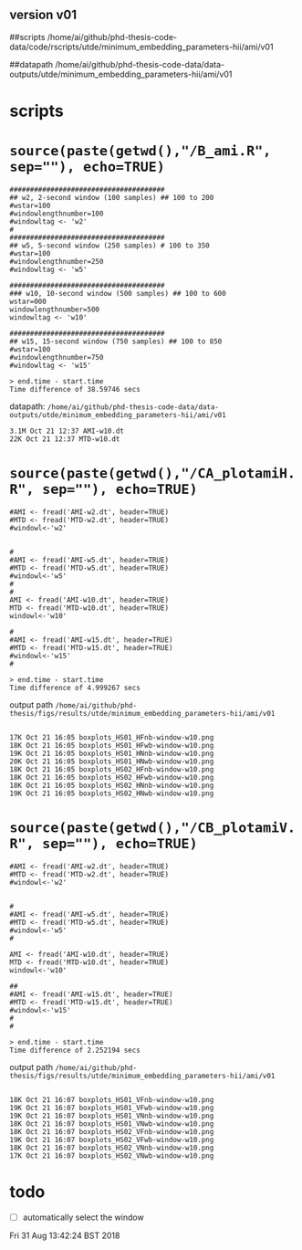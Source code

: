version v01
---


##scripts
/home/ai/github/phd-thesis-code-data/code/rscripts/utde/minimum_embedding_parameters-hii/ami/v01 


##datapath
/home/ai/github/phd-thesis-code-data/data-outputs/utde/minimum_embedding_parameters-hii/ami/v01





# scripts



# `source(paste(getwd(),"/B_ami.R", sep=""), echo=TRUE)`

```
######################################
## w2, 2-second window (100 samples) ## 100 to 200
#wstar=100
#windowlengthnumber=100
#windowltag <- 'w2'
#
######################################
## w5, 5-second window (250 samples) # 100 to 350
#wstar=100
#windowlengthnumber=250
#windowltag <- 'w5'

######################################
### w10, 10-second window (500 samples) ## 100 to 600
wstar=000
windowlengthnumber=500
windowltag <- 'w10'

######################################
## w15, 15-second window (750 samples) ## 100 to 850
#wstar=100
#windowlengthnumber=750
#windowltag <- 'w15'
```

```
> end.time - start.time
Time difference of 38.59746 secs
```


datapath: `/home/ai/github/phd-thesis-code-data/data-outputs/utde/minimum_embedding_parameters-hii/ami/v01` 

```
3.1M Oct 21 12:37 AMI-w10.dt
22K Oct 21 12:37 MTD-w10.dt

```
















# `source(paste(getwd(),"/CA_plotamiH.R", sep=""), echo=TRUE)`

```
#AMI <- fread('AMI-w2.dt', header=TRUE)
#MTD <- fread('MTD-w2.dt', header=TRUE)
#windowl<-'w2'


#
#AMI <- fread('AMI-w5.dt', header=TRUE)
#MTD <- fread('MTD-w5.dt', header=TRUE)
#windowl<-'w5'
#
#
AMI <- fread('AMI-w10.dt', header=TRUE)
MTD <- fread('MTD-w10.dt', header=TRUE)
windowl<-'w10'

#
#AMI <- fread('AMI-w15.dt', header=TRUE)
#MTD <- fread('MTD-w15.dt', header=TRUE)
#windowl<-'w15'
#
```



```
> end.time - start.time
Time difference of 4.999267 secs
```


output path
`/home/ai/github/phd-thesis/figs/results/utde/minimum_embedding_parameters-hii/ami/v01` 



```

17K Oct 21 16:05 boxplots_HS01_HFnb-window-w10.png
18K Oct 21 16:05 boxplots_HS01_HFwb-window-w10.png
19K Oct 21 16:05 boxplots_HS01_HNnb-window-w10.png
20K Oct 21 16:05 boxplots_HS01_HNwb-window-w10.png
18K Oct 21 16:05 boxplots_HS02_HFnb-window-w10.png
18K Oct 21 16:05 boxplots_HS02_HFwb-window-w10.png
18K Oct 21 16:05 boxplots_HS02_HNnb-window-w10.png
19K Oct 21 16:05 boxplots_HS02_HNwb-window-w10.png

```












# `source(paste(getwd(),"/CB_plotamiV.R", sep=""), echo=TRUE)`


```
#AMI <- fread('AMI-w2.dt', header=TRUE)
#MTD <- fread('MTD-w2.dt', header=TRUE)
#windowl<-'w2'


#
#AMI <- fread('AMI-w5.dt', header=TRUE)
#MTD <- fread('MTD-w5.dt', header=TRUE)
#windowl<-'w5'
#

AMI <- fread('AMI-w10.dt', header=TRUE)
MTD <- fread('MTD-w10.dt', header=TRUE)
windowl<-'w10'

##
#AMI <- fread('AMI-w15.dt', header=TRUE)
#MTD <- fread('MTD-w15.dt', header=TRUE)
#windowl<-'w15'
#
#
```



```
> end.time - start.time
Time difference of 2.252194 secs
```

output path
`/home/ai/github/phd-thesis/figs/results/utde/minimum_embedding_parameters-hii/ami/v01` 


```

18K Oct 21 16:07 boxplots_HS01_VFnb-window-w10.png
19K Oct 21 16:07 boxplots_HS01_VFwb-window-w10.png
19K Oct 21 16:07 boxplots_HS01_VNnb-window-w10.png
18K Oct 21 16:07 boxplots_HS01_VNwb-window-w10.png
18K Oct 21 16:07 boxplots_HS02_VFnb-window-w10.png
19K Oct 21 16:07 boxplots_HS02_VFwb-window-w10.png
18K Oct 21 16:07 boxplots_HS02_VNnb-window-w10.png
17K Oct 21 16:07 boxplots_HS02_VNwb-window-w10.png

```





# todo

* [ ] automatically select the window

Fri 31 Aug 13:42:24 BST 2018


